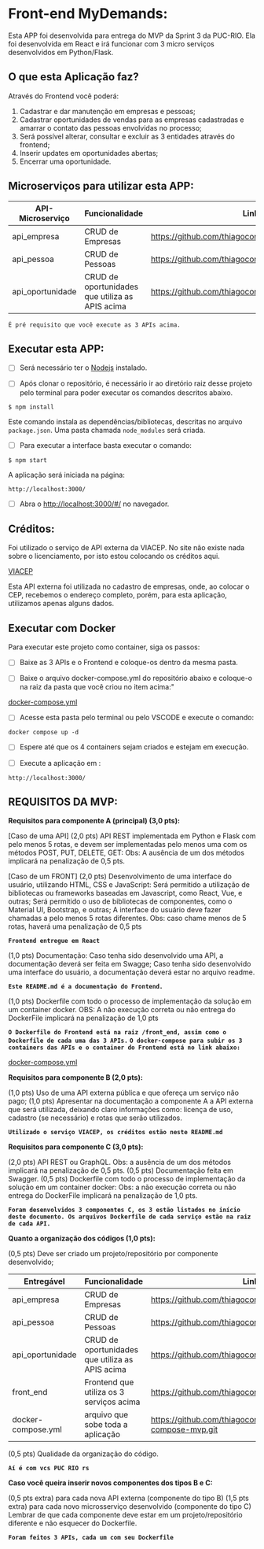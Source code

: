 # Front-end MyDemands:

Esta APP foi desenvolvida para entrega do MVP da Sprint 3 da PUC-RIO. Ela foi desenvolvida em React e irá funcionar com 3 micro serviços desenvolvidos em Python/Flask.

## O que esta Aplicação faz?

Através do Frontend você poderá:

1. Cadastrar e dar manutenção em empresas e pessoas;
2. Cadastrar oportunidades de vendas para as empresas cadastradas e amarrar o contato das pessoas envolvidas no processo;
3. Será possível alterar, consultar e excluir as 3 entidades através do frontend;
4. Inserir updates em oportunidades abertas;
5. Encerrar uma oportunidade.

## Microserviços para utilizar esta APP:

| API-Microserviço | Funcionalidade                                  | Link                                                  |
| ---------------- | ----------------------------------------------- | ----------------------------------------------------- |
| api_empresa      | CRUD de Empresas                                | https://github.com/thiagoconsult/api_empresa.git      |
| api_pessoa       | CRUD de Pessoas                                 | https://github.com/thiagoconsult/api_pessoa.git       |
| api_oportunidade | CRUD de oportunidades que utiliza as APIS acima | https://github.com/thiagoconsult/api_oportunidade.git |

`É pré requisito que você execute as 3 APIs acima.`

## Executar esta APP:

- [ ] Será necessário ter o [Nodejs](https://nodejs.org/en/download/) instalado.

- [ ] Após clonar o repositório, é necessário ir ao diretório raiz desse projeto pelo terminal para poder executar os comandos descritos abaixo.

```
$ npm install
```

Este comando instala as dependências/bibliotecas, descritas no arquivo `package.json`. Uma pasta chamada `node_modules` será criada.

- [ ] Para executar a interface basta executar o comando:

```
$ npm start
```

A aplicação será iniciada na página:

```
http://localhost:3000/
```

- [ ] Abra o [http://localhost:3000/#/](http://localhost:3000/) no navegador.

## Créditos:

Foi utilizado o serviço de API externa da VIACEP. No site não existe nada sobre o licenciamento, por isto estou colocando os créditos aqui.

[VIACEP](https://viacep.com.br//)

Esta API externa foi utilizada no cadastro de empresas, onde, ao colocar o CEP, recebemos o endereço completo, porém, para esta aplicação, utilizamos apenas alguns dados.

## Executar com Docker

Para executar este projeto como container, siga os passos:

- [ ] Baixe as 3 APIs e o Frontend e coloque-os dentro da mesma pasta.

- [ ] Baixe o arquivo docker-compose.yml do repositório abaixo e coloque-o na raiz da pasta que você criou no item acima:"

[docker-compose.yml](https://github.com/thiagoconsult/arquivo_docker-compose-mvp.git)

- [ ] Acesse esta pasta pelo terminal ou pelo VSCODE e execute o comando:

```
docker compose up -d
```

- [ ] Espere até que os 4 containers sejam criados e estejam em execução.

- [ ] Execute a aplicação em :

```
http://localhost:3000/
```

## REQUISITOS DA MVP:

**Requisitos para componente A (principal) (3,0 pts):**

[Caso de uma API] (2,0 pts) API REST implementada em Python e Flask com pelo menos 5 rotas, e devem ser implementadas pelo menos uma com os métodos POST, PUT, DELETE, GET:
Obs: A ausência de um dos métodos implicará na penalização de 0,5 pts.

[Caso de um FRONT] (2,0 pts) Desenvolvimento de uma interface do usuário, utilizando HTML, CSS e JavaScript:
Será permitido a utilização de bibliotecas ou frameworks baseadas em Javascript, como React, Vue, e outras;
Será permitido o uso de bibliotecas de componentes, como o Material UI, Bootstrap, e outras;
A interface do usuário deve fazer chamadas a pelo menos 5 rotas diferentes.
Obs: caso chame menos de 5 rotas, haverá uma penalização de 0,5 pts

**`Frontend entregue em React`**

(1,0 pts) Documentação:
Caso tenha sido desenvolvido uma API, a documentação deverá ser feita em Swagge;
Caso tenha sido desenvolvido uma interface do usuário, a documentação deverá estar no arquivo readme.

**`Este README.md é a documentação do Frontend.`**

(1,0 pts) Dockerfile com todo o processo de implementação da solução em um container docker.
OBS: A não execução correta ou não entrega do DockerFile implicará na penalização de 1,0 pts

**`O Dockerfile do Frontend está na raiz /front_end, assim como o Dockerfile de cada uma das 3 APIs.`**
**`O docker-compose para subir os 3 containers das APIs e o container do Frontend está no link abaixo:`**

[docker-compose.yml](https://github.com/thiagoconsult/arquivo_docker-compose-mvp.git)

**Requisitos para componente B (2,0 pts):**

(1,0 pts) Uso de uma API externa pública e que ofereça um serviço não pago;
(1,0 pts) Apresentar na documentação a componente A a API externa que será utilizada, deixando claro informações como: licença de uso, cadastro (se necessário) e rotas que serão utilizados.

**`Utilizado o serviço VIACEP, os créditos estão neste README.md`**

**Requisitos para componente C (3,0 pts):**

(2,0 pts) API REST ou GraphQL.
Obs: a ausência de um dos métodos implicará na penalização de 0,5 pts.
(0,5 pts) Documentação feita em Swagger.
(0,5 pts) Dockerfile com todo o processo de implementação da solução em um container docker:
Obs: a não execução correta ou não entrega do DockerFile implicará na penalização de 1,0 pts.

**`Foram desenvolvidos 3 componentes C, os 3 estão listados no início deste documento. Os arquivos Dockerfile de cada serviço estão na raiz de cada API.`**

**Quanto a organização dos códigos (1,0 pts):**

(0,5 pts) Deve ser criado um projeto/repositório por componente desenvolvido;

| Entregável         | Funcionalidade                                  | Link                                                            |
| ------------------ | ----------------------------------------------- | --------------------------------------------------------------- |
| api_empresa        | CRUD de Empresas                                | https://github.com/thiagoconsult/api_empresa.git                |
| api_pessoa         | CRUD de Pessoas                                 | https://github.com/thiagoconsult/api_pessoa.git                 |
| api_oportunidade   | CRUD de oportunidades que utiliza as APIS acima | https://github.com/thiagoconsult/api_oportunidade.git           |
| front_end          | Frontend que utiliza os 3 serviços acima        | https://github.com/thiagoconsult/front_end.git                  |
| docker-compose.yml | arquivo que sobe toda a aplicação               | https://github.com/thiagoconsult/arquivo_docker-compose-mvp.git |

(0,5 pts) Qualidade da organização do código.

**`Aí é com vcs PUC RIO rs`**

**Caso você queira inserir novos componentes dos tipos B e C:**

(0,5 pts extra) para cada nova API externa (componente do tipo B)
(1,5 pts extra) para cada novo microsserviço desenvolvido (componente do tipo C)
Lembrar de que cada componente deve estar em um projeto/repositório diferente e não esquecer do Dockerfile.

**`Foram feitos 3 APIs, cada um com seu Dockerfile`**
